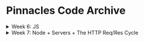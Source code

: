 # Pinnacles Code Archive

<details>
  <summary>Week 6: JS</summary>

  ##### Monday - 07/08:
  * [Values and Expressions](https://github.com/PrimeAcademy/pinnacles-values-and-expressions)
  * [Writing Code to Solve Problems](https://github.com/PrimeAcademy/pinnacles-writing-code-to-solve-problems)

  ##### Tuesday - 07/09:
  * [How to Software Dev](https://github.com/PrimeAcademy/pinnacles-how-to-software-dev)
  * [Bonus Calculator Solution](https://github.com/PrimeAcademy/pinnacles-bonus-calculator)

  ##### Wednesday - 07/10:
  * [The Modulo Operator](https://github.com/PrimeAcademy/pinnacles-modulo)

  ##### Thursday - 07/11:
  * [Event-Driven Programming](https://github.com/PrimeAcademy/pinnacles-event-driven-programming)

  ##### Friday - 07/12:
  * [Example To-Do App](https://github.com/PrimeAcademy/pinnacles-todo-app)

</details>


<details>
  <summary>Week 7: Node + Servers + The HTTP Req/Res Cycle</summary>

  ##### Monday - 07/15:
  * [WC Salary Calculator Solution](https://github.com/PrimeAcademy/pinnacles-wc-salary-calculator-solution)
  * [WC Salary Calculator Solution, Refactored](https://github.com/PrimeAcademy/pinnacles-wc-salary-calculator-refactored-solution)
  * [Git Branching w/ Platypus Fun](https://github.com/PrimeAcademy/pinnacles-git-branching-platypus-club)

  ##### Tuesday - 07/16:
  * [Hello Node](https://github.com/PrimeAcademy/pinnacles-hello-node)
  * [Hello Server](https://github.com/PrimeAcademy/pinnacles-hello-server)

</details>
